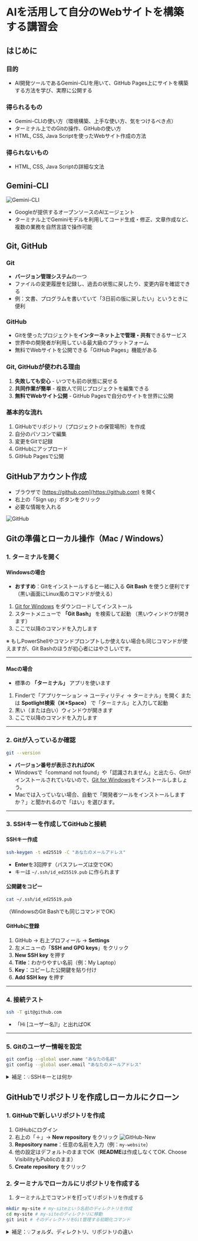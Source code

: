 # AIを活用して自分のWebサイトを構築する講習会

## はじめに

### 目的

- AI開発ツールであるGemini-CLIを用いて、GitHub Pages上にサイトを構築する方法を学び、実際に公開する

### 得られるもの

- Gemini-CLIの使い方（環境構築、上手な使い方、気をつけるべき点）
- ターミナル上でのGitの操作、GitHubの使い方
- HTML, CSS, Java Scriptを使ったWebサイト作成の方法

### 得られないもの

- HTML, CSS, Java Scriptの詳細な文法


## Gemini-CLI
![Gemini-CLI](./images/gemini-cli.png)
- Googleが提供するオープンソースのAIエージェント
- ターミナル上でGeminiモデルを利用してコード生成・修正、文章作成など、複数の業務を自然言語で操作可能

## Git, GitHub

### Git
- **バージョン管理システム**の一つ
- ファイルの変更履歴を記録し、過去の状態に戻したり、変更内容を確認できる
- 例：文書、プログラムを書いていて「3日前の版に戻したい」というときに便利

### GitHub
- Gitを使ったプロジェクトを**インターネット上で管理・共有**できるサービス
- 世界中の開発者が利用している最大級のプラットフォーム
- 無料でWebサイトを公開できる「GitHub Pages」機能がある

### Git, GitHubが使われる理由
1. **失敗しても安心** - いつでも前の状態に戻せる
2. **共同作業が簡単** - 複数人で同じプロジェクトを編集できる
3. **無料でWebサイト公開** - GitHub Pagesで自分のサイトを世界に公開

### 基本的な流れ
1. GitHubでリポジトリ（プロジェクトの保管場所）を作成
2. 自分のパソコンで編集
3. 変更をGitで記録
4. GitHubにアップロード
5. GitHub Pagesで公開

## GitHubアカウント作成

- ブラウザで [https://github.com](https://github.com) を開く
- 右上の「Sign up」ボタンをクリック
- 必要な情報を入れる

![GitHub](./images//github.png)

## Gitの準備とローカル操作（Mac / Windows）

### 1. ターミナルを開く

#### **Windowsの場合**

* **おすすめ**：Gitをインストールすると一緒に入る **Git Bash** を使うと便利です
  （黒い画面にLinux風のコマンドが使える）

1. [Git for Windows](https://gitforwindows.org/) をダウンロードしてインストール
2. スタートメニューで **「Git Bash」** を検索して起動
   （黒いウィンドウが開きます）
3. ここで以降のコマンドを入力します

※ もしPowerShellやコマンドプロンプトしか使えない場合も同じコマンドが使えますが、Git Bashのほうが初心者にはやさしいです。

---

#### **Macの場合**

* 標準の **「ターミナル」** アプリを使います

1. Finderで「アプリケーション → ユーティリティ → ターミナル」を開く
   または **Spotlight検索（⌘+Space）** で「ターミナル」と入力して起動
2. 黒い（または白い）ウィンドウが開きます
3. ここで以降のコマンドを入力します

---

### 2. Gitが入っているか確認

```bash
git --version
```

* **バージョン番号が表示されればOK**
* Windowsで「command not found」や「認識されません」と出たら、Gitがインストールされていないので、[Git for Windows](https://gitforwindows.org/)をインストールしましょう。
* Macでは入っていない場合、自動で「開発者ツールをインストールしますか？」と聞かれるので「はい」を選びます。

---

### 3. SSHキーを作成してGitHubと接続

#### **SSHキー作成**

```bash
ssh-keygen -t ed25519 -C "あなたのメールアドレス"
```

* **Enter**を3回押す（パスフレーズは空でOK）
* キーは `~/.ssh/id_ed25519.pub` に作られます

#### **公開鍵をコピー**

```bash
cat ~/.ssh/id_ed25519.pub
```

（WindowsのGit Bashでも同じコマンドでOK）

#### **GitHubに登録**

1. GitHub → 右上プロフィール → **Settings**
2. 左メニューの「**SSH and GPG keys**」をクリック
3. **New SSH key** を押す
4. **Title**：わかりやすい名前（例：My Laptop）
5. **Key**：コピーした公開鍵を貼り付け
6. **Add SSH key** を押す

---

### 4. 接続テスト

```bash
ssh -T git@github.com
```

* 「Hi \[ユーザー名]!」と出ればOK

---

### 5. Gitのユーザー情報を設定

```bash
git config --global user.name "あなたの名前"
git config --global user.email "あなたのメールアドレス"
```
<details>
<summary>補足：💡SSHキーとは何か</summary>

* **SSH**（Secure Shell）は、インターネット越しに安全にサーバーとやりとりするための仕組みです
* **SSHキー**は「合鍵ペア」のようなもので、

  * **秘密鍵** → あなたのPCに保管（絶対外に出さない）
  * **公開鍵** → GitHubに登録してOK
* GitHubは「この公開鍵と合う秘密鍵を持っている人だけを信頼する」しくみ
* これにより、**毎回パスワードを入力せずに、安全に接続できる**ようになります

> **例えるなら…**
> 郵便受けに自分専用の鍵穴を付けて、鍵を持っているのはあなただけ。
> 郵便屋さん（GitHub）はその鍵でしか開かないようにしてくれる…そんなイメージです。
</details>

## GitHubでリポジトリを作成しローカルにクローン


### 1. GitHubで新しいリポジトリを作成

1. GitHubにログイン
2. 右上の「＋」→ **New repository** をクリック ![GitHub-New](./images/github-new.png)
3. **Repository name**：任意の名前を入力（例：`my-website`）
4. 他の設定はデフォルトのままでOK（**README**は作成しなくてOK. Choose VisibilityもPublicのまま）
5. **Create repository** をクリック


### 2. ターミナルでローカルにリポジトリを作成する

1. ターミナル上でコマンドを打ってリポジトリを作成する
```bash
mkdir my-site # my-siteという名前のディレクトリを作成
cd my-site # my-siteのディレクトリに移動
git init # そのディレクトリをGit管理する初期化コマンド
```

<details>
<summary>補足：💡フォルダ、ディレクトリ、リポジトリの違い</summary>

### **📦 フォルダ**

* パソコンの中でファイルを入れる「入れ物」
* Windowsなら「フォルダー」、Macなら「フォルダ」
* 物理的なディレクトリ構造の見た目のこと

---

### **📂 ディレクトリ**

* フォルダとほぼ同じ意味ですが、**コンピュータ用語寄り**
* ターミナルやコマンドラインで「今いる場所」を指すときに「ディレクトリ」と言う
* 例：`cd my-website` は「my-website というディレクトリに移動」

---

### **📁 リポジトリ（Repository）**

* Gitで管理されているフォルダ（＋その中の履歴データ）
* 普通のフォルダとの違いは「中に `.git` という隠しフォルダがあり、過去の履歴や設定が入っている」こと
* GitHubにアップすると、そのままインターネット上のリポジトリにもなる

</details>